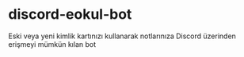 # discord-eokul-bot
Eski veya yeni kimlik kartınızı kullanarak notlarınıza Discord üzerinden erişmeyi mümkün kılan bot
